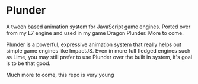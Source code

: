 # Plunder

A tween based animation system for JavaScript game engines. Ported over from my L7 engine and used in my game Dragon Plunder. More to come.

Plunder is a powerful, expressive animation system that really helps out simple game engines like ImpactJS. Even in more full fledged engines
such as Lime, you may still prefer to use Plunder over the built in system, it's goal is to be that good.

Much more to come, this repo is very young
